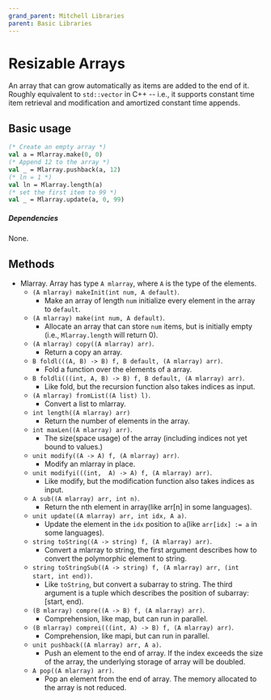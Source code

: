 ```yaml
---
grand_parent: Mitchell Libraries
parent: Basic Libraries
---
```

# Resizable Arrays

An array that can grow automatically as items are added to the end of it. Roughly
equivalent to `std::vector` in C++ -- i.e., it supports constant time item
retrieval and modification and amortized constant time appends.

## Basic usage

```sml
(* Create an empty array *)
val a = Mlarray.make(0, 0)
(* Append 12 to the array *)
val _ = Mlarray.pushback(a, 12)
(* ln = 1 *)
val ln = Mlarray.length(a)
(* set the first item to 99 *)
val _ = Mlarray.update(a, 0, 99)
```

##### Dependencies

None.

## Methods

- Mlarray. Array has type `A mlarray`, where `A` is the type of the elements.
    + `(A mlarray) makeInit(int num, A default)`. 
      - Make an array of length `num` initialize every element in the array to `default`.
    + `(A mlarray) make(int num, A default)`.
      - Allocate an array that can store `num` items, but is initially empty (i.e., `Mlarray.length` will return 0).
    + `(A mlarray) copy((A mlarray) arr)`.
      - Return a copy an array.
    + `B foldl(((A, B) -> B) f, B default, (A mlarray) arr)`.
      - Fold a function over the elements of a array.
    + `B foldli(((int, A, B) -> B) f, B default, (A mlarray) arr)`. 
      - Like fold, but the recursion function also takes indices as input.
    + `(A mlarray) fromList((A list) l)`. 
      - Convert a list to mlarray.
    + `int length((A mlarray) arr)` 
      - Return the number of elements in the array.
    + `int maxLen((A mlarray) arr)`. 
      - The size(space usage) of the array (including indices not yet bound to values.)
    + `unit modify((A -> A) f, (A mlarray) arr)`. 
      - Modify an mlarray in place. 
    + `unit modifyi(((int,  A) -> A) f, (A mlarray) arr)`.
      - Like modify, but the modification function also takes indices as input.
    + `A sub((A mlarray) arr, int n)`.
      - Return the nth element in array(like arr[n] in some languages).
    + `unit update((A mlarray) arr, int idx, A a)`.
      - Update the element in the `idx` position to `a`(like `arr[idx] := a` in some languages).
    + `string toString((A -> string) f, (A mlarray) arr)`.
      - Convert a mlarray to string, the first argument describes how to convert the polymorphic element to string.
    + `string toStringSub((A -> string) f, (A mlarray) arr, (int start, int end))`.
      - Like `toString`, but convert a subarray to string. The third argument is a tuple which describes the position of subarray: [start, end).
    + `(B mlarray) compre((A -> B) f, (A mlarray) arr)`.
      - Comprehension, like map, but can run in parallel.
    + `(B mlarray) comprei(((int, A) -> B) f, (A mlarray) arr)`. 
      - Comprehension, like mapi, but can run in parallel.
    + `unit pushback((A mlarray) arr, A a)`.
      - Push an element to the end of array. If the index exceeds the size of the array, the underlying storage of array will be doubled.
    + `A pop((A mlarray) arr)`.
      - Pop an element from the end of array.  The memory allocated to the array is not reduced.

